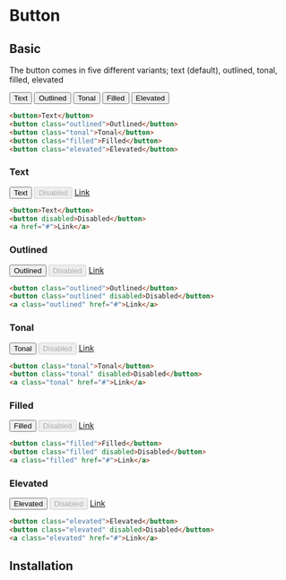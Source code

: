 <style scoped>
@import "./src/inputs/button.css";
</style>

# Button

## Basic

The button comes in five different variants; text (default), outlined, tonal, filled, elevated

<div class="example row">
  <button>Text</button>
  <button class="outlined">Outlined</button>
  <button class="tonal">Tonal</button>
  <button class="filled">Filled</button>
  <button class="elevated">Elevated</button>
</div>

```html
<button>Text</button>
<button class="outlined">Outlined</button>
<button class="tonal">Tonal</button>
<button class="filled">Filled</button>
<button class="elevated">Elevated</button>
```

### Text

<div class="example row">
  <button>Text</button>
  <button disabled>Disabled</button>
  <a href="#">Link</a>
</div>

```html
<button>Text</button>
<button disabled>Disabled</button>
<a href="#">Link</a>
```

### Outlined

<div class="example row">
  <button class="outlined">Outlined</button>
  <button class="outlined" disabled>Disabled</button>
  <a class="outlined" href="#">Link</a>
</div>

```html
<button class="outlined">Outlined</button>
<button class="outlined" disabled>Disabled</button>
<a class="outlined" href="#">Link</a>
```

### Tonal

<div class="example row">
  <button class="tonal">Tonal</button>
  <button class="tonal" disabled>Disabled</button>
  <a class="tonal" href="#">Link</a>
</div>

```html
<button class="tonal">Tonal</button>
<button class="tonal" disabled>Disabled</button>
<a class="tonal" href="#">Link</a>
```

### Filled

<div class="example row">
  <button class="filled">Filled</button>
  <button class="filled" disabled>Disabled</button>
  <a class="filled" href="#">Link</a>
</div>

```html
<button class="filled">Filled</button>
<button class="filled" disabled>Disabled</button>
<a class="filled" href="#">Link</a>
```

### Elevated

<div class="example row">
  <button class="elevated">Elevated</button>
  <button class="elevated" disabled>Disabled</button>
  <a class="elevated" href="#">Link</a>
</div>

```html
<button class="elevated">Elevated</button>
<button class="elevated" disabled>Disabled</button>
<a class="elevated" href="#">Link</a>
```

## Installation
